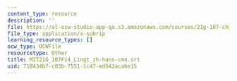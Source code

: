 ```yaml
---
content_type: resource
description: ''
file: https://ol-ocw-studio-app-qa.s3.amazonaws.com/courses/21g-107-chinese-i-streamlined-fall-2014/718434b7c03b75511c47ed542aca6e15_MIT21G_107F14_Lingt_zh-hans-cmn.srt
file_type: application/x-subrip
learning_resource_types: []
ocw_type: OCWFile
resourcetype: Other
title: MIT21G_107F14_Lingt_zh-hans-cmn.srt
uid: 718434b7-c03b-7551-1c47-ed542aca6e15
---
```

